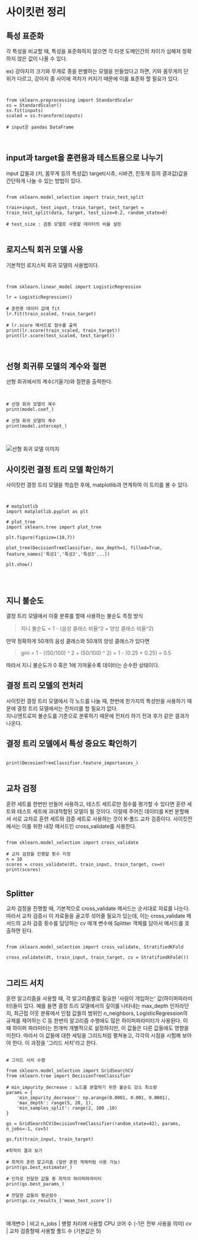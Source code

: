 # 사이킷런 정리


## 특성 표준화
각 특성을 비교할 때, 특성을 표준화하지 않으면 각 타겟 도메인간의 차이가 심해져 정확하지 않은 값이 나올 수 있다.  

ex) 강아지의 크기와 무게로 종을 판별하는 모델을 만들었다고 하면, 키와 몸무게의 단위가 다르고, 강아지 종 사이에 격차가 커지기 때문에 이를 표준화 할 필요가 있다.  

<pre>
<code>

from sklearn.preprocessing import StandardScaler
ss = StandardScaler()
ss.fit(inputs)
scaled = ss.transform(inputs)

# input은 pandas DataFrame

</code>
</pre>

## input과 target을 훈련용과 테스트용으로 나누기
input 값들과 (키, 몸무게 등의 특성값) target(시츄, 시바견, 진돗개 등의 결과값)값을 간단하게 나눌 수 있는 방법이 있다.

<pre>
<code>
from sklearn.model_selection import train_test_split

train+input, test_input, train_target, test_target = train_test_split(data, target, test_size=0.2, random_state=0)

# test_size : 검증 모델로 사용할 데이터의 비율 설정
</code>
</pre>

## 로지스틱 회귀 모델 사용

기본적인 로지스틱 회귀 모델의 사용법이다.

<pre>
<code>

from sklearn.linear_model import LogisticRegression

lr = LogisticRegression()

# 훈련용 데이터 값에 fit
lr.fit(train_scaled, train_target)

# lr.score 메서드로 점수를 출력
print(lr.score(train_scaled, train_target))
print(lr.score(test_scaled, test_target))

</code>
</pre>

## 선형 회귀류 모델의 계수와 절편

선형 회귀에서의 계수(기울기)와 절편을 출력한다.

<pre>
<code>

# 선형 회귀 모델의 계수
print(model.coef_)

# 선형 회귀 모델의 계수
print(model.intercept_)

</code>
</pre>

![선형 회귀 모델 이미지](https://ko.wikipedia.org/wiki/%EC%84%A0%ED%98%95_%ED%9A%8C%EA%B7%80#/media/%ED%8C%8C%EC%9D%BC:Normdist_regression.png)  

## 사이킷런 결정 트리 모델 확인하기

사이킷런 결정 트리 모델을 학습한 후에, matplotlib과 연계하여 이 트리를 볼 수 있다.

<pre>
<code>

# matplotlib
import matplotlib.pyplot as plt

# plot_tree
import sklearn.tree import plot_tree

plt.figure(figsize=(10,7))

plot_tree(DecisionTreeClassifier, max_depth=1, filled=True, feature_names['특성1','특성2','특성3'...])

plt.show()


</code>
</pre>

## 지니 불순도

결정 트리 모델에서 이중 분류를 할때 사용하는 불순도 측정 방식

> 지니 불순도 = 1 - (음성 클래스 비율^2 + 양성 클래스 비율^2)

만약 정확하게 50개의 음성 클래스와 50개의 양성 클래스가 있다면

> gini = 1 - ((50/100) ^ 2 + (50/100) ^ 2) = 1 - (0.25 + 0.25) = 0.5

따라서 지니 불순도가 0 혹은 1에 가까울수록 데이터는 순수한 상태이다.

## 결정 트리 모델의 전처리

사이킷런 결정 트리 모델에서 각 노드를 나눌 때, 한번에 한가지의 특성만을 사용하기 때문에 결정 트리 모델에서는 전처리를 할 필요가 없다.  
지니/엔트로피 불순도를 기준으로 분류하기 때문에 전처리 하기 전과 후가 같은 결과가 나온다.
 
## 결정 트리 모델에서 특성 중요도 확인하기

<pre>
<code>
print(DecesionTreeClassifier.feature_importances_)
</code>
</pre>

## 교차 검정

훈련 세트를 한번만 만들어 사용하고, 테스트 세트로만 점수를 평가할 수 있다면 훈련 세트와 테스트 세트에 과대적합된 모델이 될 것이다. 이럴때 주어진 데이터를 K번 분할해서 서로 교차로 훈련 세트와 검증 세트로 사용하는 것이 K-폴드 교차 검증이다. 사이킷전에서는 이를 위한 내장 메서드인 cross_validate를 사용한다.

<pre>
<code>
from sklearn.model_selection import cross_validate

# 교차 검정을 진행할 횟수 지정
n = 10
scores = cross_validate(dt, train_input, train_target, cv=n)
print(scores)
</code>
</pre>

## Splitter

교차 검정을 진행할 때, 기본적으로 cross_validate 메서드는 순서대로 자료를 나눈다. 따라서 교차 검증시 이 자료들을 골고루 섞어줄 필요가 있는데, 이는 cross_validate 메서드의 교차 검증 횟수를 담당하는 cv 매개 변수에 Splitter 객체를 담아서 메서드를 호출하면 된다.

<pre>
<code>
from sklearn.model_selection import cross_validate, StratifiedKFold

cross_validate(dt, train_input, train_target, cv = StratifiedKFold())
</code>
</pre>


## 그리드 서치

훈련 알고리즘을 사용할 때, 각 알고리즘별로 필요한 '사람이 개입하는' 값(하이퍼파라미터)들이 있다. 예를 들면 결정 트리 모델에서의 깊이를 나타내는 max_depth 인자라던지, 최근접 이웃 분류에서 인접 값들의 범위인 n_neighbors, LogisticRegression의 규제를 제어하는 C 등 한번의 알고리즘 수행에도 많은 하이퍼파라미터가 사용된다. 이때 하이퍼 파라미터는 한개씩 개별적으로 설정하지만, 이 값들은 다른 값들에도 영향을 미친다. 따라서 이 값들에 대한 세팅을 그리드처럼 펼쳐놓고, 각각의 시점을 시험해 보아야 한다. 이 과정을 '그리드 서치'라고 한다.

<pre>
<code>
# 그리드 서치 수행

from sklearn.model_selection import GridSearchCV
from sklearn.tree import DecisionTreeClassifier

# min_impurity_decrease : 노드를 분할하기 위한 불순도 감소 최소량
params = {
	'min_impurity_decrease': np.arange(0.0001, 0.001, 0.0001),
	'max_depth': range(5, 20, 1),
	'min_samples_split': range(2, 100 ,10)
}

gs = GridSearchCV(DecisionTreeClassifier(random_state=42), params, n_jobs=-1, cv=5)

gs.fit(train_input, train_target)

#최적의 결과 보기

# 최적의 훈련 알고리즘 (일반 훈련 객체처럼 사용 가능)
print(gs.best_estimator_)

# 인자로 전달한 값들 중 최적의 하이퍼파라미터
print(gs.best_params_)

# 전달한 값들의 평균점수
print(gs.cv_results_['mean_test_score'])

</code>
</pre>

매개변수 | 비고
n_jobs | 병렬 처리에 사용할 CPU 코어 수 (-1은 전부 사용을 의미)
cv | 교차 검증할때 사용할 폴드 수 (기본값은 5)

